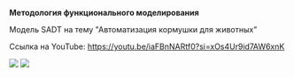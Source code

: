**Методология функционального моделирования**

Модель SADT на тему "Автоматизация кормушки для животных"

Ссылка на YouTube: <https://youtu.be/iaFBnNARtf0?si=xOs4Ur9id7AW6xnK>

![](https://sun9-80.userapi.com/impg/UTQQjcGJtSRrgYcQAqGALJehN0MJbpfpABuWpA/Zu3nCowHf9A.jpg?size=1280x970&quality=96&sign=f23a869a7288c2e8c0843d64305f3c75&type=album)
![](https://sun9-76.userapi.com/impg/uxeHGMlEAMryZKZTc366edWJnbFGnzz-xRuBXw/g13gqpBLPpg.jpg?size=1280x974&quality=96&sign=81fa91783e30295a5949e18fc0fcff0e&type=album)
